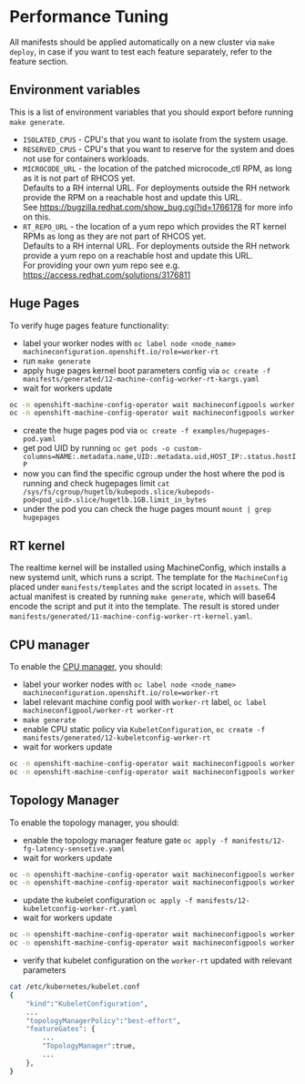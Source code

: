 # Performance Tuning

All manifests should be applied automatically on a new cluster via `make deploy`, in case if you want to test each feature separately, refer to the feature section.

## Environment variables

This is a list of environment variables that you should export before running `make generate`.

- `ISOLATED_CPUS` - CPU's that you want to isolate from the system usage.
- `RESERVED_CPUS` - CPU's that you want to reserve for the system and does not use for containers workloads.
- `MICROCODE_URL` - the location of the patched microcode_ctl RPM, as long as it is not part of RHCOS yet.  
  Defaults to a RH internal URL. For deployments outside the RH network provide the RPM on a reachable host and
  update this URL.  
  See https://bugzilla.redhat.com/show_bug.cgi?id=1766178 for more info on this.
- `RT_REPO_URL` - the location of a yum repo which provides the RT kernel RPMs as long as they are not part of RHCOS yet.  
  Defaults to a RH internal URL. For deployments outside the RH network provide a yum repo on a reachable host
  and update this URL.  
  For providing your own yum repo see e.g. https://access.redhat.com/solutions/3176811

## Huge Pages

To verify huge pages feature functionality:

- label your worker nodes with `oc label node <node_name> machineconfiguration.openshift.io/role=worker-rt`
- run `make generate`
- apply huge pages kernel boot parameters config via `oc create -f manifests/generated/12-machine-config-worker-rt-kargs.yaml`
- wait for workers update

```bash
oc -n openshift-machine-config-operator wait machineconfigpools worker --for condition=Updating --timeout=1800s
oc -n openshift-machine-config-operator wait machineconfigpools worker --for condition=Updated --timeout=1800s
```

- create the huge pages pod via `oc create -f examples/hugepages-pod.yaml`
- get pod UID by running `oc get pods -o custom-columns=NAME:.metadata.name,UID:.metadata.uid,HOST_IP:.status.hostIP`
- now you can find the specific cgroup under the host where the pod is running and check hugepages limit `cat /sys/fs/cgroup/hugetlb/kubepods.slice/kubepods-pod<pod_uid>.slice/hugetlb.1GB.limit_in_bytes`
- under the pod you can check the huge pages mount `mount | grep hugepages`

## RT kernel

The realtime kernel will be installed using MachineConfig, which installs a new systemd unit, which runs a script.
The template for the `MachineConfig` placed under `manifests/templates` and the script located in `assets`. The actual manifest is created by running `make generate`,
which will base64 encode the script and put it into the template. The result is stored under `manifests/generated/11-machine-config-worker-rt-kernel.yaml`.

## CPU manager

To enable the [CPU manager](https://docs.openshift.com/container-platform/4.2/scalability_and_performance/using-cpu-manager.html), you should:

- label your worker nodes with `oc label node <node_name> machineconfiguration.openshift.io/role=worker-rt`
- label relevant machine config pool with `worker-rt` label, `oc label machineconfigpool/worker-rt worker-rt`
- `make generate`
- enable CPU static policy via `KubeletConfiguration`, `oc create -f manifests/generated/12-kubeletconfig-worker-rt`
- wait for workers update

```bash
oc -n openshift-machine-config-operator wait machineconfigpools worker --for condition=Updating --timeout=1800s
oc -n openshift-machine-config-operator wait machineconfigpools worker --for condition=Updated --timeout=1800s
```

## Topology Manager

To enable the topology manager, you should:

- enable the topology manager feature gate `oc apply -f manifests/12-fg-latency-sensetive.yaml`
- wait for workers update

```bash
oc -n openshift-machine-config-operator wait machineconfigpools worker --for condition=Updating --timeout=1800s
oc -n openshift-machine-config-operator wait machineconfigpools worker --for condition=Updated --timeout=1800s
```

- update the kubelet configuration `oc apply -f manifests/12-kubeletconfig-worker-rt.yaml`
- wait for workers update

```bash
oc -n openshift-machine-config-operator wait machineconfigpools worker --for condition=Updating --timeout=1800s
oc -n openshift-machine-config-operator wait machineconfigpools worker --for condition=Updated --timeout=1800s
```

- verify that kubelet configuration on the `worker-rt` updated with relevant parameters

```bash
cat /etc/kubernetes/kubelet.conf
{
    "kind":"KubeletConfiguration",
    ...
    "topologyManagerPolicy":"best-effort",
    "featureGates": {
        ...
        "TopologyManager":true,
        ...
    },
}
```
